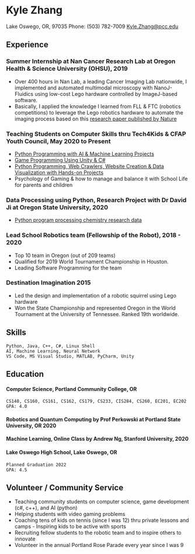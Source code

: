 # Kyle Zhang
Lake Oswego, OR, 97035 Phone: (503) 782-7009
Kyle.Zhang@pcc.edu 

## Experience
### Summer Internship at Nan Cancer Research Lab at Oregon Health & Science University (OHSU), 2019

* Over 400 hours in Nan Lab, a leading Cancer Imaging Lab nationwide, I implemented and automated multimodal microscopy with NanoJ-Fluidics using low-cost Lego hardware controlled by ImageJ-based software.
* Basically, I applied the knowledge I learned from FLL & FTC (robotics competitions) to leverage the Lego robotics hardware to automate the imaging process based on this [research paper published by Nature](https://www.nature.com/articles/s41467-019-09231-9)

### Teaching Students on Computer Skills thru Tech4Kids & CFAP Youth Council, May 2020 to Present
* [Python Programming with AI & Machine Learning Projects](https://github.com/RiptideStar/AI_Python)
* [Game Programming Using Unity & C#](https://github.com/RiptideStar/SpaceRocks-2.0)
* [Python Programming, Web Crawlers, Website Creation & Data Visualization with Hands-on Projects](https://github.com/RiptideStar/Python)
* Psychology of Gaming & how to manage and balance it with School Life for parents and children

### Data Processing using Python, Research Project with Dr David Ji at Oregon State University, 2020
* [Python program processing chemistry research data](https://github.com/RiptideStar/PythonCodeForOSU)
	
### Lead School Robotics team (Fellowship of the Robot), 2018 - 2020
* Top 10 team in Oregon (out of 209 teams)
* Qualified for 2019 World Tournament Championship in Houston.
* Leading Software Programming for the team

### Destination Imagination 2015
* Led the design and implementation of a robotic squirrel using Lego hardware 
* Won the State Championship and represented Oregon in the World Tournament at the University of Tennessee. Ranked 19th worldwide.

## Skills
    Python, Java, C++, C#, Linux Shell
    AI, Machine Learning, Neural Network
    VS Code, MS Visual Studio, MATLAB, PyCharm, Unity

## Education

#### Computer Science, Portland Community College, OR
    CS140, CS160, CS161, CS162, CS179, CS233, CIS284, CS260, EC201, EC202
    GPA: 4.0
#### Robotics and Quantum Computing by Prof Perkowski at Portland State University, OR 2020
#### Machine Learning, Online Class by Andrew Ng, Stanford University, 2020
#### Lake Oswego High School, Lake Oswego, OR
    Planned Graduation 2022
    GPA: 4.5
	
## Volunteer / Community Service
* Teaching community students on computer science, game development (c#, c++), and AI (python) 
* Helping students with video gaming problems
* Coaching tens of kids on tennis (since I was 12) thru private lessons and camps - Inspiring kids to be active with sports
* Recruiting fellow students to the robotic team and to inspire others to innovate 
* Volunteer in the annual Portland Rose Parade every year since I was 9